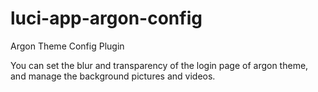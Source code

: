 # luci-app-argon-config
Argon Theme Config Plugin

You can set the blur and transparency of the login page of argon theme, and manage the background pictures and videos.

